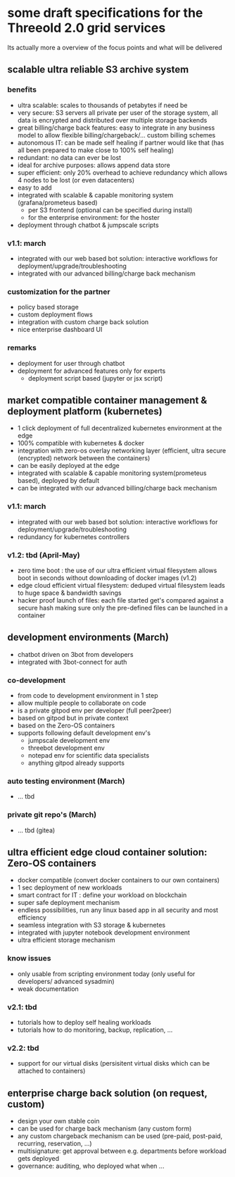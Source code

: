 
# some draft specifications for the Threeold 2.0 grid services

Its actually more a overview of the focus points and what will be delivered

## scalable ultra reliable S3 archive system

### benefits

- ultra scalable: scales to thousands of petabytes if need be
- very secure: S3 servers all private per user of the storage system, all data is encrypted and distributed over multiple storage backends
- great billing/charge back features: easy to integrate in any business model to allow flexible billing/chargeback/... custom billing schemes
- autonomous IT: can be made self healing if partner would like that (has all been prepared to make close to 100% self healing)
- redundant: no data can ever be lost
- ideal for archive purposes: allows append data store
- super efficient: only 20% overhead to achieve redundancy which allows 4 nodes to be lost (or even datacenters)
- easy to add 
- integrated with scalable & capable monitoring system (grafana/prometeus based)
    - per S3 frontend (optional can be specified during install)
    - for the enterprise  environment: for the hoster
- deployment through chatbot & jumpscale scripts

### v1.1: march

- integrated with our web based bot solution: interactive workflows for deployment/upgrade/troubleshooting
- integrated with our advanced billing/charge back mechanism

### customization for the partner

- policy based storage
- custom deployment flows
- integration with custom charge back solution
- nice enterprise dashboard UI

### remarks

- deployment for user through chatbot
- deployment for advanced features only for experts
    - deployment script based (jupyter or jsx script)

## market compatible container management & deployment platform (kubernetes)

- 1 click deployment of full decentralized kubernetes environment at the edge
- 100% compatible with kubernetes & docker
- integration with zero-os overlay networking layer (efficient, ultra secure (encrypted) network between the containers)
- can be easily deployed at the edge
- integrated with scalable & capable monitoring system(prometeus based), deployed by default
- can be integrated with our advanced billing/charge back mechanism

### v1.1: march

- integrated with our web based bot solution: interactive workflows for deployment/upgrade/troubleshooting
- redundancy for kubernetes controllers

### v1.2: tbd (April-May)

- zero time boot : the use of our ultra efficient virtual filesystem allows boot in seconds without downloading of docker images (v1.2)
- edge cloud efficient virtual filesystem: deduped virtual filesystem leads to huge space & bandwidth savings
- hacker proof launch of files: each file started get's compared against a secure hash making sure only the pre-defined files can be launched in a container

## development environments (March)

- chatbot driven on 3bot from developers 
- integrated with 3bot-connect for auth

### co-development

- from code to development environment in 1 step
- allow multiple people to collaborate on code
- is a private gitpod env per developer (full peer2peer)
- based on gitpod but in private context
- based on the Zero-OS containers
- supports following default development env's
    - jumpscale development env
    - threebot development env
    - notepad env for scientific data specialists
    - anything gitpod already supports

### auto testing environment (March)

- ... tbd

### private git repo's (March)

- ... tbd (gitea)

## ultra efficient edge cloud container solution: Zero-OS containers

- docker compatible (convert docker containers to our own containers)
- 1 sec deployment of new workloads
- smart contract for IT : define your workload on blockchain
- super safe deployment mechanism
- endless possibilities, run any linux based app in all security and most efficiency
- seamless integration with S3 storage & kubernetes
- integrated with jupyter notebook development environment
- ultra efficient storage mechanism 

### know issues

- only usable from scripting environment today (only useful for developers/ advanced sysadmin)
- weak documentation 

### v2.1: tbd

- tutorials how to deploy self healing workloads
- tutorials how to do monitoring, backup, replication, ...

### v2.2: tbd

- support for our virtual disks (persisitent virtual disks which can be attached to containers)

## enterprise charge back solution (on request, custom)

- design your own stable coin 
- can be used for charge back mechanism (any custom form)
- any custom chargeback mechanism can be used (pre-paid, post-paid, recurring, reservation, ...)
- multisignature: get approval between e.g. departments before workload gets deployed
- governance: auditing, who deployed what when ...

